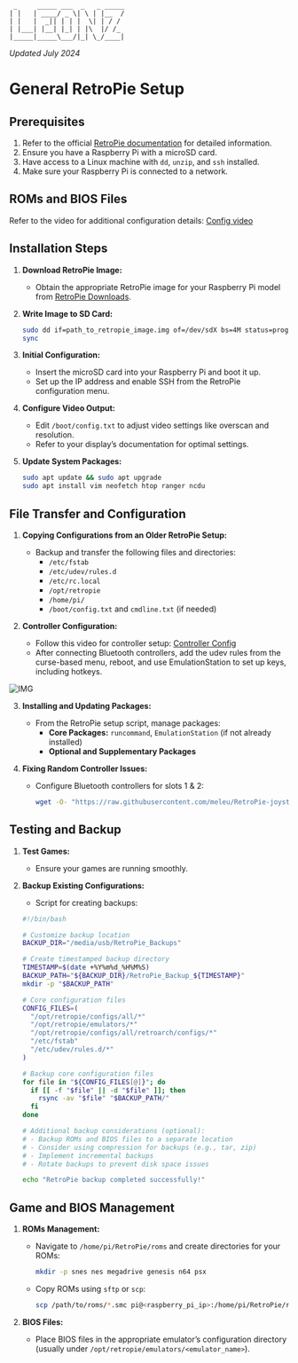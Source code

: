 ```
 _     _____ ___  _   _ _____
| |   | ____/ _ \| \ | |__  /
| |   |  _|| | | |  \| | / / 
| |___| |__| |_| | |\  |/ /_ 
|_____|_____\___/|_| \_/____|
```
_Updated July 2024_

# General RetroPie Setup

## Prerequisites

1. Refer to the official [RetroPie documentation](https://retropie.org.uk/docs/) for detailed information.
2. Ensure you have a Raspberry Pi with a microSD card.
3. Have access to a Linux machine with `dd`, `unzip`, and `ssh` installed.
4. Make sure your Raspberry Pi is connected to a network.

## ROMs and BIOS Files

Refer to the video for additional configuration details: [Config video](https://www.youtube.com/watch?v=N3A77Oxbm3g)

## Installation Steps

1. **Download RetroPie Image:**
   - Obtain the appropriate RetroPie image for your Raspberry Pi model from [RetroPie Downloads](https://retropie.org.uk/download).

2. **Write Image to SD Card:**
   ```bash
   sudo dd if=path_to_retropie_image.img of=/dev/sdX bs=4M status=progress
   sync
   ```

3. **Initial Configuration:**
   - Insert the microSD card into your Raspberry Pi and boot it up.
   - Set up the IP address and enable SSH from the RetroPie configuration menu.

4. **Configure Video Output:**
   - Edit `/boot/config.txt` to adjust video settings like overscan and resolution.
   - Refer to your display’s documentation for optimal settings.

5. **Update System Packages:**
   ```bash
   sudo apt update && sudo apt upgrade
   sudo apt install vim neofetch htop ranger ncdu
   ```

## File Transfer and Configuration

1. **Copying Configurations from an Older RetroPie Setup:**
   - Backup and transfer the following files and directories:
     - `/etc/fstab`
     - `/etc/udev/rules.d`
     - `/etc/rc.local`
     - `/opt/retropie`
     - `/home/pi/`
     - `/boot/config.txt` and `cmdline.txt` (if needed)

2. **Controller Configuration:**
   - Follow this video for controller setup: [Controller Config](https://www.youtube.com/watch?v=Lt9Xu3r9k4o)
   - After connecting Bluetooth controllers, add the udev rules from the curse-based menu, reboot, and use EmulationStation to set up keys, including hotkeys.

![IMG](https://hackster.imgix.net/uploads/attachments/394225/Retropie-hotkeys.png?auto=compress%2Cformat&w=740&h=555&fit=max)

3. **Installing and Updating Packages:**
   - From the RetroPie setup script, manage packages:
     - **Core Packages:** `runcommand`, `EmulationStation` (if not already installed)
     - **Optional and Supplementary Packages**

4. **Fixing Random Controller Issues:**
   - Configure Bluetooth controllers for slots 1 & 2:
     ```bash
     wget -O- "https://raw.githubusercontent.com/meleu/RetroPie-joystick-selection/master/install.sh" | sudo bash
     ```

## Testing and Backup

1. **Test Games:**
   - Ensure your games are running smoothly.

2. **Backup Existing Configurations:**
   - Script for creating backups:
   ```bash
   #!/bin/bash

   # Customize backup location
   BACKUP_DIR="/media/usb/RetroPie_Backups"

   # Create timestamped backup directory
   TIMESTAMP=$(date +%Y%m%d_%H%M%S)
   BACKUP_PATH="${BACKUP_DIR}/RetroPie_Backup_${TIMESTAMP}"
   mkdir -p "$BACKUP_PATH"

   # Core configuration files
   CONFIG_FILES=(
     "/opt/retropie/configs/all/*"
     "/opt/retropie/emulators/*"
     "/opt/retropie/configs/all/retroarch/configs/*"
     "/etc/fstab"
     "/etc/udev/rules.d/*"
   )

   # Backup core configuration files
   for file in "${CONFIG_FILES[@]}"; do
     if [[ -f "$file" || -d "$file" ]]; then
       rsync -av "$file" "$BACKUP_PATH/"
     fi
   done

   # Additional backup considerations (optional):
   # - Backup ROMs and BIOS files to a separate location
   # - Consider using compression for backups (e.g., tar, zip)
   # - Implement incremental backups
   # - Rotate backups to prevent disk space issues

   echo "RetroPie backup completed successfully!"
   ```

## Game and BIOS Management

1. **ROMs Management:**
   - Navigate to `/home/pi/RetroPie/roms` and create directories for your ROMs:
     ```bash
     mkdir -p snes nes megadrive genesis n64 psx
     ```
   - Copy ROMs using `sftp` or `scp`:
     ```bash
     scp /path/to/roms/*.smc pi@<raspberry_pi_ip>:/home/pi/RetroPie/roms/snes
     ```

2. **BIOS Files:**
   - Place BIOS files in the appropriate emulator’s configuration directory (usually under `/opt/retropie/emulators/<emulator_name>`).

